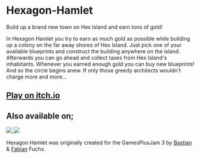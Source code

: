 # Hexagon-Hamlet
Build up a brand new town on Hex Island and earn tons of gold!

In Hexagon Hamlet you try to earn as much gold as possible while building up a colony on the far away shores of Hex Island.
Just pick one of your available blueprints and construct the building anywhere on the island. Afterwards you can go ahead and
collect taxes from Hex Island's inhabitants. Whenever you earned enough gold you can buy new blueprints!
And so the circle begins anew. If only those greedy architects wouldn't charge more and more...

## [Play on itch.io](https://twinfox.itch.io/hexagon-hamlet)

## Also available on;

<a class="app_store_btn store_btn" href="https://apps.apple.com/de/app/hexagon-hamlet/id1523354572" sl-processed="1">
  <img src="https://static.itch.io/images/store_badges/apple.png" srcset="https://static.itch.io/images/store_badges/apple.png 1x, https://static.itch.io/images/store_badges/apple@2x.png 2x">
</a>
<a data-label="google_play" class="google_play_btn store_btn" href="https://play.google.com/store/apps/details?id=com.Twinfox.HexagonHamlet" sl-processed="1">
  <img src="https://static.itch.io/images/store_badges/google.png" srcset="https://static.itch.io/images/store_badges/google.png 1x, https://static.itch.io/images/store_badges/google@2x.png 2x">
</a>

Hexagon Hamlet was originally created for the GamesPlusJam 3 by [Bastian](https://github.com/Twinf0x) & [Fabian](https://github.com/FuchsFa) Fuchs.

